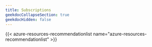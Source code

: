```yaml
---
title: Subscriptions
geekdocCollapseSection: true
geekdocHidden: false
---
```


{{< azure-resources-recommendationlist name="azure-resources-recommendationlist" >}}
